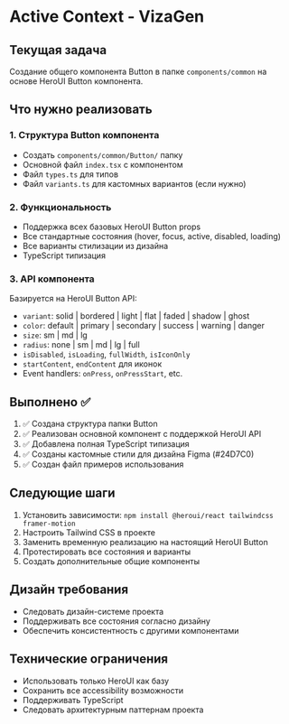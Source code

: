 # Active Context - VizaGen

## Текущая задача
Создание общего компонента Button в папке `components/common` на основе HeroUI Button компонента.

## Что нужно реализовать

### 1. Структура Button компонента
- Создать `components/common/Button/` папку
- Основной файл `index.tsx` с компонентом
- Файл `types.ts` для типов
- Файл `variants.ts` для кастомных вариантов (если нужно)

### 2. Функциональность
- Поддержка всех базовых HeroUI Button props
- Все стандартные состояния (hover, focus, active, disabled, loading)
- Все варианты стилизации из дизайна
- TypeScript типизация

### 3. API компонента
Базируется на HeroUI Button API:
- `variant`: solid | bordered | light | flat | faded | shadow | ghost
- `color`: default | primary | secondary | success | warning | danger  
- `size`: sm | md | lg
- `radius`: none | sm | md | lg | full
- `isDisabled`, `isLoading`, `fullWidth`, `isIconOnly`
- `startContent`, `endContent` для иконок
- Event handlers: `onPress`, `onPressStart`, etc.

## Выполнено ✅
1. ✅ Создана структура папки Button
2. ✅ Реализован основной компонент с поддержкой HeroUI API
3. ✅ Добавлена полная TypeScript типизация
4. ✅ Созданы кастомные стили для дизайна Figma (#24D7C0)
5. ✅ Создан файл примеров использования

## Следующие шаги
1. Установить зависимости: `npm install @heroui/react tailwindcss framer-motion`
2. Настроить Tailwind CSS в проекте
3. Заменить временную реализацию на настоящий HeroUI Button
4. Протестировать все состояния и варианты
5. Создать дополнительные общие компоненты

## Дизайн требования
- Следовать дизайн-системе проекта
- Поддерживать все состояния согласно дизайну
- Обеспечить консистентность с другими компонентами

## Технические ограничения
- Использовать только HeroUI как базу
- Сохранить все accessibility возможности
- Поддерживать TypeScript
- Следовать архитектурным паттернам проекта 